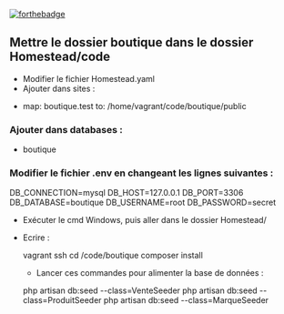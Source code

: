 [![forthebadge](https://forthebadge.com?primaryBGColor=%234a4a4a&primaryTextColor=%23ffffff&secondaryBGColor=%23389AD5&secondaryTextColor=%23FFFFFF&tertiaryBGColor=%232674A4&tertiaryTextColor=%23FFFFFF&primaryLabel=Fait+avec&secondaryLabel=php&tertiaryLabel=&panels=2#/generator)](http://forthebadge.com)
## Mettre le dossier boutique dans le dossier Homestead/code 

* Modifier le fichier Homestead.yaml
* Ajouter dans sites : 
- map: boutique.test
  to: /home/vagrant/code/boutique/public

### Ajouter dans databases :
- boutique

### Modifier le fichier .env en changeant les lignes suivantes : 

DB_CONNECTION=mysql
DB_HOST=127.0.0.1
DB_PORT=3306
DB_DATABASE=boutique
DB_USERNAME=root
DB_PASSWORD=secret

* Exécuter le cmd Windows, puis aller dans le dossier Homestead/ 
* Ecrire :

  vagrant ssh
  cd /code/boutique
  composer install

  * Lancer ces commandes pour alimenter la base de données : 
    
  php artisan db:seed --class=VenteSeeder
  php artisan db:seed --class=ProduitSeeder
  php artisan db:seed --class=MarqueSeeder

  

 
    

